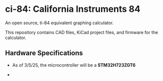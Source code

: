 # ci-84: California Instruments 84
An open source, ti-84 equivalent graphing calculator. 

This repository contains CAD files, KiCad project files, and firmware for the calculator.

## Hardware Specifications

- As of 3/5/25, the microcontroller will be a **STM32H723ZGT6**

- 
